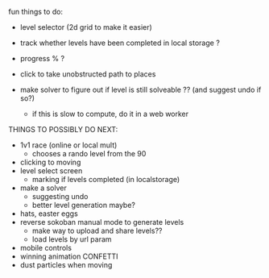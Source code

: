 fun things to do:

- level selector (2d grid to make it easier)
- track whether levels have been completed in local storage ?
- progress % ?

- click to take unobstructed path to places

- make solver to figure out if level is still solveable ?? (and suggest undo if so?)
  - if this is slow to compute, do it in a web worker






THINGS TO POSSIBLY DO NEXT:
- 1v1 race (online or local mult)
  - chooses a rando level from the 90
- clicking to moving
- level select screen
  - marking if levels completed (in localstorage)
- make a solver
  - suggesting undo
  - better level generation maybe?
- hats, easter eggs
- reverse sokoban manual mode to generate levels
  - make way to upload and share levels??
  - load levels by url param
- mobile controls
- winning animation CONFETTI
- dust particles when moving

